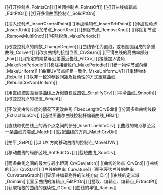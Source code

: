[[打开控制点_PointsOn]]
[[关闭控制点_PointsOff]]
[[打开曲线编辑点_EditPtOn]]
[[打开多重曲面控制点_SolidPtOn]]

[[插入控制点_InsertControlPoint]]
[[添加编辑点_InsertEditPoint]]
[[添加锐角点_InsertKink]]
[[添加节点_InsertKnot]]
[[删除节点_RemoveKnot]]
[[移除复节点_RemoveMultiKnot]]
[[移除锐角_MakePeriodic]]

[[改变控制点的阶数_ChangeDegree]]
[[曲线转化为直线，或者圆弧组成的多重曲线_Convert]]
[[改变曲线的接缝位置_CrvSeam]]
[[平滑曲线的高曲率部分_Fair]]
[[用指定的阶数与公差逼近曲线_FitCrv]]
[[接缝加入锐角_MakeNonPeriodic]]
[[移除接缝锐角_MakePeriodic]]
[[统一物件节点向量_MakeUniform]]
[[曲面UV节点间距一致化_MakeUniformUV]]
[[重建物体_Rebuild]]
[[以非一致的参数间距及互动性的方式重建曲线_RebuildCrvNonUniform]]

[[用直线或圆弧替换曲线上近似直线或圆弧_SimplifyCrv]]
[[平滑曲线_Smooth]]
[[改变控制点的权值_Weight]]

[[不改变曲线长度的情况下更改曲线_FixedLengthCrvEdit]]
[[分离多重曲线线段_ExtractSubCrv]]
[[通过贝塞尔曲线控制杆编辑曲线_HBar]]

[[直线取代曲线上的两个点之间的部分_InsertLineIntoCrv]]
[[曲线的端点移至另一条曲线的端点_Match]]
[[匹配曲线的方向_MatchCrvDir]]

[[拍平_SetPt]]
[[以 UV 方向移动曲线的控制点_MoveUVN]]

[[移动曲线的局部区域_SoftEditCrv]]
[[截短曲线_SubCrv]]

[[两条曲线之间的最大与最小距离_CrvDeviation]]
[[曲线的终点_CrvEnd]]
[[曲线的起点_CrvStart]]
[[曲线的曲率_Curvature]]
[[图形表达曲线的曲率_CurvatureGraph]]
[[显示并编辑物件的法线方向_Dir]]
[[曲线的定义域_Domain]]
[[显示曲线的编辑点_EditPtOn]]
[[提取、编辑点、编辑点_ExtractPt]]
[[获取相接的曲线的连续性_GCon]]
[[曲线的半径_Radius]]
